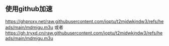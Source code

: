   
## 使用github加速 ##

https://ghproxy.net/raw.githubusercontent.com/ioptu/t2mjdwkjndw3/refs/heads/main/mdmigu.m3u
或者 https://gh.tryxd.cn/raw.githubusercontent.com/ioptu/t2mjdwkjndw3/refs/heads/main/mdmigu.m3u
